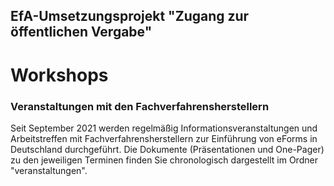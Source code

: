 ## EfA-Umsetzungsprojekt "Zugang zur öffentlichen Vergabe"
# Workshops
### Veranstaltungen mit den Fachverfahrensherstellern

Seit September 2021 werden regelmäßig Informationsveranstaltungen und Arbeitstreffen mit Fachverfahrensherstellern zur Einführung von eForms in Deutschland durchgeführt. Die Dokumente (Präsentationen und One-Pager) zu den jeweiligen Terminen finden Sie chronologisch dargestellt im Ordner "veranstaltungen".
